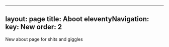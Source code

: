 
---
layout: page
title: Aboot
eleventyNavigation:
  key: New
  order: 2
---







New about page for shits and giggles
